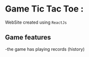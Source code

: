# Game Tic Tac Toe : 

WebSite created using `ReactJs`

## Game features

-the game has playing records (history)

